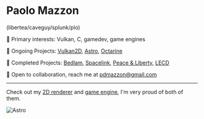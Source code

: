 # Paolo Mazzon
(libertea/caveguy/splunk/plo)

👺 Primary interests: Vulkan, C, gamedev, game engines

🍄 Ongoing Projects: [Vulkan2D](http://www.github.com/PaoloMazzon/Vulkan2D), [Astro](https://astroengine.ca/), [Octarine](https://github.com/PaoloMazzon/Octarine)

🤨 Completed Projects: [Bedlam](https://github.com/PaoloMazzon/Bedlam), [Spacelink](https://github.com/PaoloMazzon/Spacelink), [Peace & Liberty](https://github.com/PaoloMazzon/PeacenLiberty), [LECD](https://github.com/PaoloMazzon/Low-Earth-Cleanup-Detail)

🗿 Open to collaboration, reach me at [pdmazzon@gmail.com](mailto:pdmazzon@gmail.com)

---------

Check out my [2D renderer](http://www.github.com/PaoloMazzon/Vulkan2D) and [game engine](https://astroengine.ca/),
I'm very proud of both of them.

![Astro](https://user-images.githubusercontent.com/17896827/237554076-686ab0a6-b37d-4407-8e26-1b98d0bd00ab.gif)
